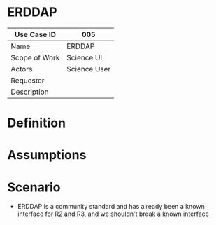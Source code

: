 # ERDDAP

| Use Case ID | 005 |
| --- | --- |
| Name | ERDDAP |
| Scope of Work | Science UI |
| Actors | Science User |
| Requester |  |
| Description |  |

# Definition

# Assumptions

# Scenario

- ERDDAP is a community standard and has already been a known interface for R2 and R3, and we shouldn't break a known interface